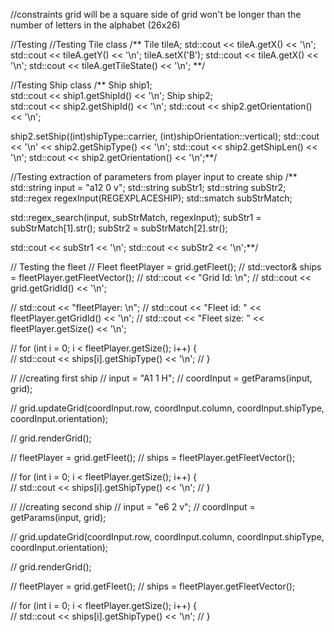 //constraints
grid will be a square
side of grid won't be longer than the number of letters in the alphabet (26x26)

//Testing
  //Testing Tile class
  /** Tile tileA;
  std::cout << tileA.getX() << '\n';
  std::cout << tileA.getY() << '\n';
  tileA.setX('B');
  std::cout << tileA.getX() << '\n';
  std::cout << tileA.getTileState() << '\n'; **/

  //Testing Ship class
  /** Ship ship1;  
  std::cout << ship1.getShipId() << '\n';
  Ship ship2;  
  std::cout << ship2.getShipId() << '\n';
  std::cout << ship2.getOrientation() << '\n';

  ship2.setShip((int)shipType::carrier, (int)shipOrientation::vertical);
  std::cout << '\n' << ship2.getShipType() << '\n';
  std::cout << ship2.getShipLen() << '\n';
  std::cout << ship2.getOrientation() << '\n';**/


  //Testing extraction of parameters from player input to create ship
  /** std::string input = "a12 0 v";
  std::string subStr1;
  std::string subStr2;
  std::regex regexInput(REGEXPLACESHIP); 
  std::smatch subStrMatch;

  std::regex_search(input, subStrMatch, regexInput);
  subStr1 = subStrMatch[1].str();
  subStr2 = subStrMatch[2].str();

  std::cout << subStr1 << '\n';
  std::cout << subStr2 << '\n';**/

  // Testing the fleet
// Fleet fleetPlayer = grid.getFleet();
// std::vector<Ship>& ships = fleetPlayer.getFleetVector();
// std::cout << "Grid Id: \n";
// std::cout << grid.getGridId() << '\n';

// std::cout << "fleetPlayer: \n";
// std::cout << "Fleet id: " << fleetPlayer.getGridId() << '\n';
// std::cout << "Fleet size: " << fleetPlayer.getSize() << '\n';

// for (int i = 0; i < fleetPlayer.getSize(); i++) {  
//   std::cout << ships[i].getShipType() << '\n'; 
// }

// //creating first ship
// input = "A1 1 H";
// coordInput = getParams(input, grid);

// grid.updateGrid(coordInput.row, coordInput.column, coordInput.shipType, coordInput.orientation); 

// grid.renderGrid();

// fleetPlayer = grid.getFleet();
// ships = fleetPlayer.getFleetVector();

// for (int i = 0; i < fleetPlayer.getSize(); i++) {  
//   std::cout << ships[i].getShipType() << '\n'; 
// }

// //creating second ship
// input = "e6 2 v";
// coordInput = getParams(input, grid);

// grid.updateGrid(coordInput.row, coordInput.column, coordInput.shipType, coordInput.orientation); 

// grid.renderGrid();

// fleetPlayer = grid.getFleet();
// ships = fleetPlayer.getFleetVector();

// for (int i = 0; i < fleetPlayer.getSize(); i++) {  
//   std::cout << ships[i].getShipType() << '\n'; 
// } 

